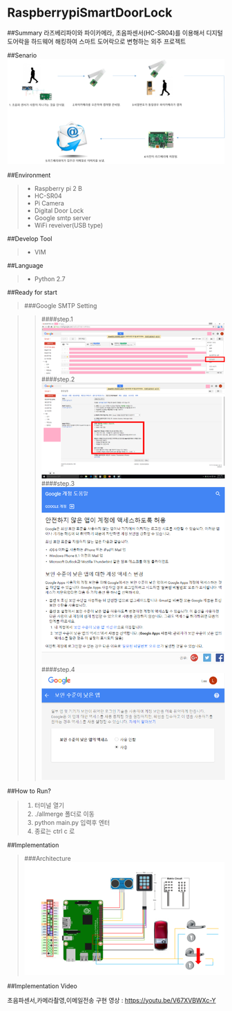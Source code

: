 # RaspberrypiSmartDoorLock
##Summary
라즈베리파이와 파이카메라, 초음파센서(HC-SR04)를 이용해서 디지털도어락을 하드웨어 해킹하여 스마트 도어락으로 변형하는  외주 프로젝트

##Senario
![senario_image](https://github.com/neltica/RaspberrypiSmartDoorLock/blob/master/Readme_Image/%EC%8B%9C%EB%82%98%EB%A6%AC%EC%98%A4.png)

##Environment

>* Raspberry pi 2 B
>* HC-SR04
>* Pi Camera
>* Digital Door Lock
>* Google smtp server
>* WiFi reveiver(USB type)

##Develop Tool

>* VIM

##Language

>* Python 2.7


##Ready for start

>###Google SMTP Setting

>>####step.1
![stmp_setting1](https://github.com/neltica/RaspberrypiSmartDoorLock/blob/master/Readme_Image/smtp1.png)
>>####step.2
![stmp_setting2](https://github.com/neltica/RaspberrypiSmartDoorLock/blob/master/Readme_Image/smtp2.png)
>>####step.3
![stmp_setting3](https://github.com/neltica/RaspberrypiSmartDoorLock/blob/master/Readme_Image/smtp3.PNG)
>>####step.4
![stmp_setting4](https://github.com/neltica/RaspberrypiSmartDoorLock/blob/master/Readme_Image/smtp4.PNG)


##How to Run?

>1. 터미널 열기
>2. ./allmerge 폴더로 이동
>3. python main.py 입력후 엔터
>4. 종료는 ctrl c 로

##Implementation
>###Architecture
![Architecture](https://github.com/neltica/RaspberrypiSmartDoorLock/blob/master/Readme_Image/%EC%B5%9C%EC%A2%85%20%ED%9A%8C%EB%A1%9C%EB%8F%84.png)

##Implementation Video

초음파센서,카메라촬영,이메일전송 구현 영상 : https://youtu.be/V67XVBWXc-Y



